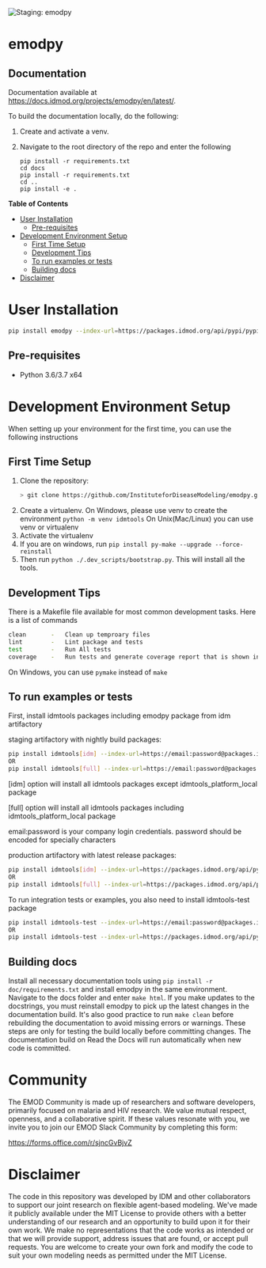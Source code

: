 ![Staging: emodpy](https://github.com/InstituteforDiseaseModeling/emodpy-idmtools/workflows/Staging:%20emodpy/badge.svg)

# emodpy

## Documentation

Documentation available at https://docs.idmod.org/projects/emodpy/en/latest/.


To build the documentation locally, do the following:

1. Create and activate a venv.
2. Navigate to the root directory of the repo and enter the following

    ```
    pip install -r requirements.txt
    cd docs
    pip install -r requirements.txt
    cd ..
    pip install -e .
    ```
    
<!-- START doctoc generated TOC please keep comment here to allow auto update -->
<!-- DON'T EDIT THIS SECTION, INSTEAD RE-RUN doctoc TO UPDATE -->
**Table of Contents**

- [User Installation](#user-installation)
  - [Pre-requisites](#pre-requisites)
- [Development Environment Setup](#development-environment-setup)
  - [First Time Setup](#first-time-setup)
  - [Development Tips](#development-tips)
  - [To run examples or tests](#to-run-examples-or-tests)
  - [Building docs](#building-docs)
- [Disclaimer](#disclaimer)

<!-- END doctoc generated TOC please keep comment here to allow auto update -->


# User Installation

```bash
pip install emodpy --index-url=https://packages.idmod.org/api/pypi/pypi-production/simple
```

## Pre-requisites
- Python 3.6/3.7 x64


# Development Environment Setup

When setting up your environment for the first time, you can use the following instructions

## First Time Setup
1) Clone the repository:
   ```bash
   > git clone https://github.com/InstituteforDiseaseModeling/emodpy.git
   ```
2) Create a virtualenv. On Windows, please use venv to create the environment
   `python -m venv idmtools`
   On Unix(Mac/Linux) you can use venv or virtualenv
3) Activate the virtualenv
4) If you are on windows, run `pip install py-make --upgrade --force-reinstall`
5) Then run `python ./.dev_scripts/bootstrap.py`. This will install all the tools. 

## Development Tips

There is a Makefile file available for most common development tasks. Here is a list of commands
```bash
clean       -   Clean up temproary files
lint        -   Lint package and tests
test        -   Run All tests
coverage    -   Run tests and generate coverage report that is shown in browser
```
On Windows, you can use `pymake` instead of `make`

## To run examples or tests

First, install idmtools packages including emodpy package from idm artifactory

staging artifactory with nightly build packages:
```bash
pip install idmtools[idm] --index-url=https://email:password@packages.idmod.org/api/pypi/pypi-staging/simple
OR
pip install idmtools[full] --index-url=https://email:password@packages.idmod.org/api/pypi/pypi-staging/simple
```
[idm] option will install all idmtools packages except idmtools_platform_local package

[full] option will install all idmtools packages including idmtools_platform_local package

email:password is your company login credentials. password should be encoded for specially characters

production artifactory with latest release packages:
```bash
pip install idmtools[idm] --index-url=https://packages.idmod.org/api/pypi/pypi-production/simple
OR
pip install idmtools[full] --index-url=https://packages.idmod.org/api/pypi/pypi-production/simple
```
To run integration tests or examples, you also need to install idmtools-test package
```bash
pip install idmtools-test --index-url=https://email:password@packages.idmod.org/api/pypi/pypi-staging/simple
OR
pip install idmtools-test --index-url=https://packages.idmod.org/api/pypi/pypi-production/simple
```

## Building docs

Install all necessary documentation tools using ``pip install -r doc/requirements.txt`` and install emodpy in the same environment. Navigate to the docs folder and enter ``make html``. If you make updates to the docstrings, you must reinstall emodpy to pick up the latest changes in the documentation build. It's also good practice to run ``make clean`` before rebuilding the documentation to avoid missing errors or warnings. These steps are only for testing the build locally before committing changes. The documentation build on Read the Docs will run automatically when new code is committed. 

# Community
The EMOD Community is made up of researchers and software developers, primarily focused on malaria and HIV research.
We value mutual respect, openness, and a collaborative spirit. If these values resonate with you, 
we invite you to join our EMOD Slack Community by completing this form:

https://forms.office.com/r/sjncGvBjvZ

# Disclaimer

The code in this repository was developed by IDM and other collaborators to support our joint research on flexible agent-based modeling.
 We've made it publicly available under the MIT License to provide others with a better understanding of our research and an opportunity to build upon it for 
 their own work. We make no representations that the code works as intended or that we will provide support, address issues that are found, or accept pull requests.
 You are welcome to create your own fork and modify the code to suit your own modeling needs as permitted under the MIT License.
